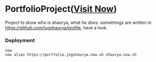 # PortfolioProject([Visit Now](shaurya.now.sh))

Project to show who is shaurya, what he does.
somethings are written in https://github.com/jugshaurya/profile, have a look.

### Deployment

```
now
now alias https://portfolio.jugshaurya.now.sh shaurya.now.sh
```
